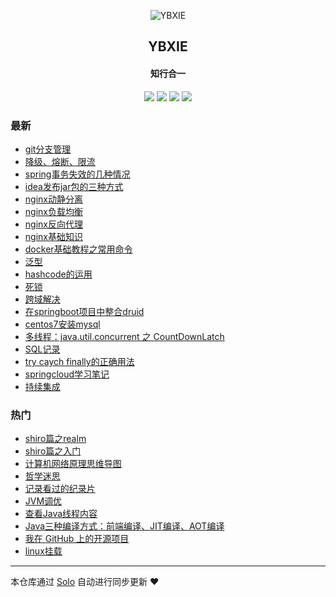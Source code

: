 <p align="center"><img alt="YBXIE" src="https://static.b3log.org/images/brand/solo-32.png"></p><h2 align="center">
YBXIE
</h2>

<h4 align="center">知行合一</h4>
<p align="center"><a title="YBXIE" target="_blank" href="https://github.com/YBcreate/solo-blog"><img src="https://img.shields.io/github/last-commit/YBcreate/solo-blog.svg?style=flat-square&color=FF9900"></a>
<a title="GitHub repo size in bytes" target="_blank" href="https://github.com/YBcreate/solo-blog"><img src="https://img.shields.io/github/repo-size/YBcreate/solo-blog.svg?style=flat-square"></a>
<a title="Solo Version" target="_blank" href="https://github.com/88250/solo/releases"><img src="https://img.shields.io/badge/solo-3.6.7-f1e05a.svg?style=flat-square&color=blueviolet"></a>
<a title="Hits" target="_blank" href="https://github.com/88250/hits"><img src="https://hits.b3log.org/YBcreate/solo-blog.svg"></a></p>

### 最新

* [git分支管理](https://www.ybxie.top/articles/2019/12/12/1576122682615.html)
* [降级、熔断、限流](https://www.ybxie.top/articles/2019/12/12/1576120514192.html)
* [spring事务失效的几种情况](https://www.ybxie.top/articles/2019/12/12/1576118755620.html)
* [idea发布jar包的三种方式](https://www.ybxie.top/articles/2019/12/11/1576060135279.html)
* [nginx动静分离](https://www.ybxie.top/articles/2019/11/29/1575016771125.html)
* [nginx负载均衡](https://www.ybxie.top/articles/2019/11/29/1575013794418.html)
* [nginx反向代理](https://www.ybxie.top/articles/2019/11/29/1575012600485.html)
* [nginx基础知识](https://www.ybxie.top/articles/2019/11/29/1575010930083.html)
* [docker基础教程之常用命令](https://www.ybxie.top/articles/2019/11/27/1574817422898.html)
* [泛型](https://www.ybxie.top/articles/2019/11/26/1574740163425.html)
* [hashcode的运用](https://www.ybxie.top/articles/2019/11/19/1574156790751.html)
* [死锁](https://www.ybxie.top/articles/2019/11/19/1574133650386.html)
* [跨域解决](https://www.ybxie.top/articles/2019/11/19/1574128427953.html)
* [在springboot项目中整合druid](https://www.ybxie.top/articles/2019/11/19/1574127799930.html)
* [centos7安装mysql](https://www.ybxie.top/articles/2019/11/19/1574127319061.html)
* [多线程：java.util.concurrent 之 CountDownLatch](https://www.ybxie.top/articles/2019/11/18/1574045590796.html)
* [SQL记录](https://www.ybxie.top/articles/2019/10/28/1572256086405.html)
* [try caych finally的正确用法](https://www.ybxie.top/articles/2019/10/17/1571284369901.html)
* [springcloud学习笔记](https://www.ybxie.top/articles/2019/10/10/1570701679659.html)
* [持续集成](https://www.ybxie.top/articles/2019/10/08/1570505552087.html)

### 热门

* [shiro篇之realm](https://www.ybxie.top/articles/2019/08/09/1565316086142.html)
* [shiro篇之入门](https://www.ybxie.top/articles/2019/08/07/1565169629219.html)
* [计算机网络原理思维导图](https://www.ybxie.top/articles/2019/08/14/1565747532256.html)
* [哲学迷思](https://www.ybxie.top/articles/2019/08/19/1566208583661.html)
* [记录看过的纪录片](https://www.ybxie.top/articles/2019/08/20/1566266630776.html)
* [JVM调优](https://www.ybxie.top/articles/2019/08/15/1565848789021.html)
* [查看Java线程内容](https://www.ybxie.top/articles/2019/08/22/1566456765326.html)
* [Java三种编译方式：前端编译、JIT编译、AOT编译](https://www.ybxie.top/articles/2019/08/23/1566528321500.html)
* [我在 GitHub 上的开源项目](https://www.ybxie.top/my-github-repos)
* [linux挂载](https://www.ybxie.top/articles/2019/10/08/1570503728305.html)



---

本仓库通过 [Solo](https://github.com/88250/solo) 自动进行同步更新 ❤️ 